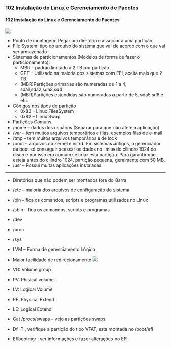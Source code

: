 ### 102 Instalação do Linux e Gerenciamento de Pacotes

#### 102 Instalação do Linux e Gerenciamento de Pacotes
![](img/img006.png)

- Ponto de montagem: Pegar um diretório e associar a uma partição
- File System: tipo do arquivo do sistema que vai de acordo com o que vai ser armazenado
- Sistemas de particionamentos (Modelos de forma de fazer o particionamento):
   - MBR – padrão limitado a 2 TB por partição
   - GPT – Utilizado na maioria dos sistemas com EFI, aceita mais que 2 TB.
   - (MBR)Partições primarias são numeradas de 1 a 4, sda1,sda2,sda3,sd4
   - (MBR)Partições estendidas são numeradas a partir de 5, sda5,sd6 e etc.
- Códigos dos tipos de partição
   - 0x83 – Linux FilesSystem
   - 0x82 – Linux Swap
- Partições Comuns
- /home – dados dos usuários (Separar para que não afete a aplicação)
- /var – tem muitos arquivos temporários e filas, exemplos filas de e-mail
- /tmp – tem muitos arquivos temporários e de lock
- /boot – arquivos do kernel e initrd. Em sistemas antigos, o gerenciador de boot só conseguir acessar os dados no limite do cilindro 1024 do disco e por isso era comum se criar esta partição. Para garantir que esteja antes do cilindro 1024, partição pequena, geralmente com 50 MB.
- /usr – Possui muitas aplicações instaladas.
----------------------------------------------
- Diretórios que não podem ser montados fora do Barra
- /etc – maioria dos arquivos de configuração do sistema
- /bin – fica os comandos, scripts e programas utilizados no Linux
- /sbin – fica os comandos, scripts e programas
- /dev
- /proc
- /sys

- LVM – Forma de gerenciamento Lógico
- Maior facilidade de redirecionamento
![](img/img007.png)
- VG: Volume group
- PV: Phisical volume
- LV: Logical Volume
- PE: Physical Extend
- LE: Logical Extend
- Cat /procs/swaps – vejo as partições swaps
- Df -T , verifique a partição do tipo VFAT, esta montada no /boot/efi
- Efibootmgr : ver informações e fazer alterações no EFI

